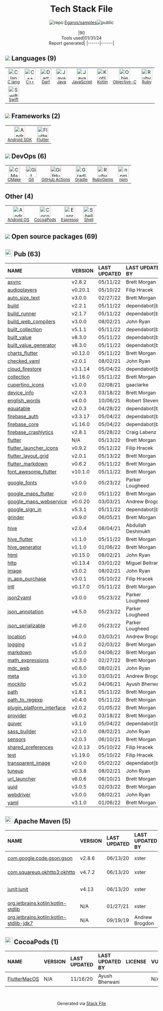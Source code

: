 <!--
&lt;--- Readme.md Snippet without images Start ---&gt;
## Tech Stack
Egaros/samples is built on the following main stack:

- [Gradle](https://www.gradle.org/) – Java Build Tools
- [Ruby](https://www.ruby-lang.org) – Languages
- [Java](https://www.java.com) – Languages
- [Objective-C](https://developer.apple.com/library/mac/documentation/Cocoa/Conceptual/ProgrammingWithObjectiveC/Introduction/Introduction.html) – Languages
- [Swift](https://developer.apple.com/swift/) – Languages
- [Android SDK](http://developer.android.com) – Frameworks (Full Stack)
- [C++](http://www.cplusplus.com/) – Languages
- [C lang](http://en.wikipedia.org/wiki/C_(programming_language)) – Languages
- [JavaScript](https://developer.mozilla.org/en-US/docs/Web/JavaScript) – Languages
- [Dart](https://www.dartlang.org/) – Languages
- [CMake](http://www.cmake.org/) – Java Build Tools
- [Kotlin](https://kotlinlang.org/) – Languages
- [Shell](https://en.wikipedia.org/wiki/Shell_script) – Shells
- [Flutter](https://flutter.io/) – Cross-Platform Mobile Development
- [Android OS](https://www.android.com) – Operating Systems
- [GitHub Actions](https://github.com/features/actions) – Continuous Integration

Full tech stack [here](/techstack.md)

&lt;--- Readme.md Snippet without images End ---&gt;

&lt;--- Readme.md Snippet with images Start ---&gt;
## Tech Stack
Egaros/samples is built on the following main stack:

- <img width='25' height='25' src='https://img.stackshare.io/service/975/gradlephant-social-black-bg.png' alt='Gradle'/> [Gradle](https://www.gradle.org/) – Java Build Tools
- <img width='25' height='25' src='https://img.stackshare.io/service/989/ruby.png' alt='Ruby'/> [Ruby](https://www.ruby-lang.org) – Languages
- <img width='25' height='25' src='https://img.stackshare.io/service/995/K85ZWV2F.png' alt='Java'/> [Java](https://www.java.com) – Languages
- <img width='25' height='25' src='https://img.stackshare.io/service/1008/xcode.png' alt='Objective-C'/> [Objective-C](https://developer.apple.com/library/mac/documentation/Cocoa/Conceptual/ProgrammingWithObjectiveC/Introduction/Introduction.html) – Languages
- <img width='25' height='25' src='https://img.stackshare.io/service/1009/tuHsaI2U.png' alt='Swift'/> [Swift](https://developer.apple.com/swift/) – Languages
- <img width='25' height='25' src='https://img.stackshare.io/service/1010/m8jf0po4imu8t5eemjdd.png' alt='Android SDK'/> [Android SDK](http://developer.android.com) – Frameworks (Full Stack)
- <img width='25' height='25' src='https://img.stackshare.io/service/1049/cplusplus.png' alt='C++'/> [C++](http://www.cplusplus.com/) – Languages
- <img width='25' height='25' src='https://img.stackshare.io/no-img-open-source.png' alt='C lang'/> [C lang](http://en.wikipedia.org/wiki/C_(programming_language)) – Languages
- <img width='25' height='25' src='https://img.stackshare.io/service/1209/javascript.jpeg' alt='JavaScript'/> [JavaScript](https://developer.mozilla.org/en-US/docs/Web/JavaScript) – Languages
- <img width='25' height='25' src='https://img.stackshare.io/service/1646/Twitter-02.png' alt='Dart'/> [Dart](https://www.dartlang.org/) – Languages
- <img width='25' height='25' src='https://img.stackshare.io/service/2424/0UlUI_y1_400x400.jpg' alt='CMake'/> [CMake](http://www.cmake.org/) – Java Build Tools
- <img width='25' height='25' src='https://img.stackshare.io/service/3750/pCfEzr6L.png' alt='Kotlin'/> [Kotlin](https://kotlinlang.org/) – Languages
- <img width='25' height='25' src='https://img.stackshare.io/service/4631/default_c2062d40130562bdc836c13dbca02d318205a962.png' alt='Shell'/> [Shell](https://en.wikipedia.org/wiki/Shell_script) – Shells
- <img width='25' height='25' src='https://img.stackshare.io/service/7180/flutter-mark-square-100.png' alt='Flutter'/> [Flutter](https://flutter.io/) – Cross-Platform Mobile Development
- <img width='25' height='25' src='https://img.stackshare.io/service/9586/ZvmtaSXW_400x400.jpg' alt='Android OS'/> [Android OS](https://www.android.com) – Operating Systems
- <img width='25' height='25' src='https://img.stackshare.io/service/11563/actions.png' alt='GitHub Actions'/> [GitHub Actions](https://github.com/features/actions) – Continuous Integration

Full tech stack [here](/techstack.md)

&lt;--- Readme.md Snippet with images End ---&gt;
-->
<div align="center">

# Tech Stack File
![](https://img.stackshare.io/repo.svg "repo") [Egaros/samples](https://github.com/Egaros/samples)![](https://img.stackshare.io/public_badge.svg "public")
<br/><br/>
|90<br/>Tools used|01/31/24 <br/>Report generated|
|------|------|
</div>

## <img src='https://img.stackshare.io/languages.svg'/> Languages (9)
<table><tr>
  <td align='center'>
  <img width='36' height='36' src='https://img.stackshare.io/no-img-open-source.png' alt='C lang'>
  <br>
  <sub><a href="http://en.wikipedia.org/wiki/C_(programming_language)">C lang</a></sub>
  <br>
  <sub></sub>
</td>

<td align='center'>
  <img width='36' height='36' src='https://img.stackshare.io/service/1049/cplusplus.png' alt='C++'>
  <br>
  <sub><a href="http://www.cplusplus.com/">C++</a></sub>
  <br>
  <sub></sub>
</td>

<td align='center'>
  <img width='36' height='36' src='https://img.stackshare.io/service/1646/Twitter-02.png' alt='Dart'>
  <br>
  <sub><a href="https://www.dartlang.org/">Dart</a></sub>
  <br>
  <sub></sub>
</td>

<td align='center'>
  <img width='36' height='36' src='https://img.stackshare.io/service/995/K85ZWV2F.png' alt='Java'>
  <br>
  <sub><a href="https://www.java.com">Java</a></sub>
  <br>
  <sub></sub>
</td>

<td align='center'>
  <img width='36' height='36' src='https://img.stackshare.io/service/1209/javascript.jpeg' alt='JavaScript'>
  <br>
  <sub><a href="https://developer.mozilla.org/en-US/docs/Web/JavaScript">JavaScript</a></sub>
  <br>
  <sub></sub>
</td>

<td align='center'>
  <img width='36' height='36' src='https://img.stackshare.io/service/3750/pCfEzr6L.png' alt='Kotlin'>
  <br>
  <sub><a href="https://kotlinlang.org/">Kotlin</a></sub>
  <br>
  <sub></sub>
</td>

<td align='center'>
  <img width='36' height='36' src='https://img.stackshare.io/service/1008/xcode.png' alt='Objective-C'>
  <br>
  <sub><a href="https://developer.apple.com/library/mac/documentation/Cocoa/Conceptual/ProgrammingWithObjectiveC/Introduction/Introduction.html">Objective-C</a></sub>
  <br>
  <sub></sub>
</td>

<td align='center'>
  <img width='36' height='36' src='https://img.stackshare.io/service/989/ruby.png' alt='Ruby'>
  <br>
  <sub><a href="https://www.ruby-lang.org">Ruby</a></sub>
  <br>
  <sub></sub>
</td>

</tr>
<tr>
  <td align='center'>
  <img width='36' height='36' src='https://img.stackshare.io/service/1009/tuHsaI2U.png' alt='Swift'>
  <br>
  <sub><a href="https://developer.apple.com/swift/">Swift</a></sub>
  <br>
  <sub></sub>
</td>

</tr>
</table>

## <img src='https://img.stackshare.io/frameworks.svg'/> Frameworks (2)
<table><tr>
  <td align='center'>
  <img width='36' height='36' src='https://img.stackshare.io/service/1010/m8jf0po4imu8t5eemjdd.png' alt='Android SDK'>
  <br>
  <sub><a href="http://developer.android.com">Android SDK</a></sub>
  <br>
  <sub></sub>
</td>

<td align='center'>
  <img width='36' height='36' src='https://img.stackshare.io/service/7180/flutter-mark-square-100.png' alt='Flutter'>
  <br>
  <sub><a href="https://flutter.io/">Flutter</a></sub>
  <br>
  <sub></sub>
</td>

</tr>
</table>

## <img src='https://img.stackshare.io/devops.svg'/> DevOps (6)
<table><tr>
  <td align='center'>
  <img width='36' height='36' src='https://img.stackshare.io/service/2424/0UlUI_y1_400x400.jpg' alt='CMake'>
  <br>
  <sub><a href="http://www.cmake.org/">CMake</a></sub>
  <br>
  <sub></sub>
</td>

<td align='center'>
  <img width='36' height='36' src='https://img.stackshare.io/service/1046/git.png' alt='Git'>
  <br>
  <sub><a href="http://git-scm.com/">Git</a></sub>
  <br>
  <sub></sub>
</td>

<td align='center'>
  <img width='36' height='36' src='https://img.stackshare.io/service/11563/actions.png' alt='GitHub Actions'>
  <br>
  <sub><a href="https://github.com/features/actions">GitHub Actions</a></sub>
  <br>
  <sub></sub>
</td>

<td align='center'>
  <img width='36' height='36' src='https://img.stackshare.io/service/975/gradlephant-social-black-bg.png' alt='Gradle'>
  <br>
  <sub><a href="https://www.gradle.org/">Gradle</a></sub>
  <br>
  <sub></sub>
</td>

<td align='center'>
  <img width='36' height='36' src='https://img.stackshare.io/service/12795/5jL6-BA5_400x400.jpeg' alt='RubyGems'>
  <br>
  <sub><a href="https://rubygems.org/">RubyGems</a></sub>
  <br>
  <sub></sub>
</td>

<td align='center'>
  <img width='36' height='36' src='https://img.stackshare.io/service/1120/lejvzrnlpb308aftn31u.png' alt='npm'>
  <br>
  <sub><a href="https://www.npmjs.com/">npm</a></sub>
  <br>
  <sub></sub>
</td>

</tr>
</table>

## Other (4)
<table><tr>
  <td align='center'>
  <img width='36' height='36' src='https://img.stackshare.io/service/9586/ZvmtaSXW_400x400.jpg' alt='Android OS'>
  <br>
  <sub><a href="https://www.android.com">Android OS</a></sub>
  <br>
  <sub></sub>
</td>

<td align='center'>
  <img width='36' height='36' src='https://img.stackshare.io/service/2426/e1cbdef9d4b11484049a033886578e54_400x400.png' alt='CocoaPods'>
  <br>
  <sub><a href="https://cocoapods.org/">CocoaPods</a></sub>
  <br>
  <sub></sub>
</td>

<td align='center'>
  <img width='36' height='36' src='https://img.stackshare.io/service/3673/espresso.png' alt='Espresso'>
  <br>
  <sub><a href="https://code.google.com/p/android-test-kit/wiki/Espresso">Espresso</a></sub>
  <br>
  <sub></sub>
</td>

<td align='center'>
  <img width='36' height='36' src='https://img.stackshare.io/service/4631/default_c2062d40130562bdc836c13dbca02d318205a962.png' alt='Shell'>
  <br>
  <sub><a href="https://en.wikipedia.org/wiki/Shell_script">Shell</a></sub>
  <br>
  <sub></sub>
</td>

</tr>
</table>


## <img src='https://img.stackshare.io/group.svg' /> Open source packages (69)</h2>

## <img width='24' height='24' src='https://img.stackshare.io/package_manager/105011/default_80893882f2063344b2942a4ccdce27a2e60711c9.png'/> Pub (63)

|NAME|VERSION|LAST UPDATED|LAST UPDATED BY|LICENSE|VULNERABILITIES|
|:------|:------|:------|:------|:------|:------|
|[async](https://pub.dartlang.org/async)|v2.8.2|05/11/22|Brett Morgan |N/A|N/A|
|[audioplayers](https://pub.dartlang.org/audioplayers)|v0.20.1|05/10/22|Filip Hracek |N/A|N/A|
|[auto_size_text](https://pub.dartlang.org/auto_size_text)|v3.0.0|02/27/22|Brett Morgan |N/A|N/A|
|[build](https://pub.dartlang.org/build)|v2.2.1|05/11/22|dependabot[bot] |N/A|N/A|
|[build_runner](https://pub.dartlang.org/build_runner)|v2.1.7|05/11/22|dependabot[bot] |N/A|N/A|
|[build_web_compilers](https://pub.dartlang.org/build_web_compilers)|v3.0.0|08/02/21|John Ryan |N/A|N/A|
|[built_collection](https://pub.dartlang.org/built_collection)|v5.1.1|05/11/22|dependabot[bot] |N/A|N/A|
|[built_value](https://pub.dartlang.org/built_value)|v8.3.0|05/11/22|dependabot[bot] |N/A|N/A|
|[built_value_generator](https://pub.dartlang.org/built_value_generator)|v8.3.0|05/11/22|dependabot[bot] |N/A|N/A|
|[charts_flutter](https://pub.dartlang.org/charts_flutter)|v0.12.0|05/11/22|Brett Morgan |N/A|N/A|
|[checked_yaml](https://pub.dartlang.org/checked_yaml)|v2.0.1|08/02/21|John Ryan |N/A|N/A|
|[cloud_firestore](https://pub.dartlang.org/cloud_firestore)|v3.1.14|05/04/22|dependabot[bot] |N/A|N/A|
|[collection](https://pub.dartlang.org/collection)|v1.16.0|05/11/22|Brett Morgan |N/A|N/A|
|[cupertino_icons](https://pub.dartlang.org/cupertino_icons)|v1.0.0|02/08/21|gaaclarke |N/A|N/A|
|[device_info](https://pub.dartlang.org/device_info)|v2.0.3|03/18/22|Brett Morgan |N/A|N/A|
|[english_words](https://pub.dartlang.org/english_words)|v4.0.0|10/06/21|Robert Stevens |N/A|N/A|
|[equatable](https://pub.dartlang.org/equatable)|v2.0.3|04/28/22|dependabot[bot] |N/A|N/A|
|[firebase_auth](https://pub.dartlang.org/firebase_auth)|v3.3.17|05/04/22|dependabot[bot] |N/A|N/A|
|[firebase_core](https://pub.dartlang.org/firebase_core)|v1.16.0|05/04/22|dependabot[bot] |N/A|N/A|
|[firebase_crashlytics](https://pub.dartlang.org/firebase_crashlytics)|v2.8.1|05/28/22|Craig Labenz |N/A|N/A|
|[flutter](https://pub.dartlang.org/flutter)|N/A|05/13/22|Brett Morgan |N/A|N/A|
|[flutter_launcher_icons](https://pub.dartlang.org/flutter_launcher_icons)|v0.9.2|05/12/22|Filip Hracek |N/A|N/A|
|[flutter_layout_grid](https://pub.dartlang.org/flutter_layout_grid)|v2.0.1|05/13/22|Brett Morgan |N/A|N/A|
|[flutter_markdown](https://pub.dartlang.org/flutter_markdown)|v0.6.2|05/11/22|Brett Morgan |N/A|N/A|
|[font_awesome_flutter](https://pub.dartlang.org/font_awesome_flutter)|v10.1.0|05/11/22|Brett Morgan |N/A|N/A|
|[google_fonts](https://pub.dartlang.org/google_fonts)|v3.0.0|05/23/22|Parker Lougheed |N/A|N/A|
|[google_maps_flutter](https://pub.dartlang.org/google_maps_flutter)|v2.0.0|05/11/22|Brett Morgan |N/A|N/A|
|[google_maps_webservice](https://pub.dartlang.org/google_maps_webservice)|v0.0.20|03/03/21|Andrew Brogdon |N/A|N/A|
|[google_sign_in](https://pub.dartlang.org/google_sign_in)|v5.3.1|05/11/22|dependabot[bot] |N/A|N/A|
|[grinder](https://pub.dartlang.org/grinder)|v0.9.0|06/05/21|Brett Morgan |N/A|N/A|
|[hive](https://pub.dartlang.org/hive)|v2.0.4|08/04/21|Abdullah Deshmukh |N/A|N/A|
|[hive_flutter](https://pub.dartlang.org/hive_flutter)|v1.1.0|05/11/22|Brett Morgan |N/A|N/A|
|[hive_generator](https://pub.dartlang.org/hive_generator)|v1.1.0|01/06/22|Brett Morgan |N/A|N/A|
|[html](https://pub.dartlang.org/html)|v0.15.0|08/02/21|John Ryan |N/A|N/A|
|[http](https://pub.dartlang.org/http)|v0.13.4|03/01/22|Miguel Beltran |N/A|N/A|
|[image](https://pub.dartlang.org/image)|v3.0.2|08/02/21|John Ryan |N/A|N/A|
|[in_app_purchase](https://pub.dartlang.org/in_app_purchase)|v3.0.1|05/10/22|Filip Hracek |N/A|N/A|
|[intl](https://pub.dartlang.org/intl)|v0.17.0|05/11/22|Brett Morgan |N/A|N/A|
|[json2yaml](https://pub.dartlang.org/json2yaml)|v3.0.0|05/23/22|Parker Lougheed |N/A|N/A|
|[json_annotation](https://pub.dartlang.org/json_annotation)|v4.5.0|05/23/22|Parker Lougheed |N/A|N/A|
|[json_serializable](https://pub.dartlang.org/json_serializable)|v6.2.0|05/23/22|Parker Lougheed |N/A|N/A|
|[location](https://pub.dartlang.org/location)|v4.0.0|03/03/21|Andrew Brogdon |N/A|N/A|
|[logging](https://pub.dartlang.org/logging)|v1.0.2|02/03/22|Brett Morgan |N/A|N/A|
|[markdown](https://pub.dartlang.org/markdown)|v5.0.0|04/06/22|Brett Morgan |N/A|N/A|
|[math_expressions](https://pub.dartlang.org/math_expressions)|v2.3.0|02/27/22|Brett Morgan |N/A|N/A|
|[mdc_web](https://pub.dartlang.org/mdc_web)|v0.6.0|08/02/21|John Ryan |N/A|N/A|
|[meta](https://pub.dartlang.org/meta)|v1.3.0|03/03/21|Andrew Brogdon |N/A|N/A|
|[mockito](https://pub.dartlang.org/mockito)|v5.0.2|04/06/21|Ayush Bherwani |N/A|N/A|
|[path](https://pub.dartlang.org/path)|v1.8.1|05/11/22|Brett Morgan |N/A|N/A|
|[path_to_regexp](https://pub.dartlang.org/path_to_regexp)|v0.4.0|05/11/22|Brett Morgan |N/A|N/A|
|[plugin_platform_interface](https://pub.dartlang.org/plugin_platform_interface)|v2.0.2|01/05/22|Brett Morgan |N/A|N/A|
|[provider](https://pub.dartlang.org/provider)|v6.0.2|03/18/22|Brett Morgan |N/A|N/A|
|[quiver](https://pub.dartlang.org/quiver)|v3.1.0|05/04/22|dependabot[bot] |N/A|N/A|
|[sass_builder](https://pub.dartlang.org/sass_builder)|v2.1.0|08/02/21|John Ryan |N/A|N/A|
|[sensors](https://pub.dartlang.org/sensors)|v2.0.3|06/10/21|Brett Morgan |N/A|N/A|
|[shared_preferences](https://pub.dartlang.org/shared_preferences)|v2.0.13|05/10/22|Filip Hracek |N/A|N/A|
|[test](https://pub.dartlang.org/test)|v1.19.0|05/10/22|Filip Hracek |N/A|N/A|
|[transparent_image](https://pub.dartlang.org/transparent_image)|v2.0.0|05/02/22|dependabot[bot] |N/A|N/A|
|[tuneup](https://pub.dartlang.org/tuneup)|v0.3.8|08/02/21|John Ryan |N/A|N/A|
|[url_launcher](https://pub.dartlang.org/url_launcher)|v6.0.6|06/10/21|Brett Morgan |N/A|N/A|
|[uuid](https://pub.dartlang.org/uuid)|v3.0.5|02/03/22|Brett Morgan |N/A|N/A|
|[webdriver](https://pub.dartlang.org/webdriver)|v3.0.0|08/02/21|John Ryan |N/A|N/A|
|[yaml](https://pub.dartlang.org/yaml)|v3.1.0|01/06/22|Brett Morgan |N/A|N/A|


## <img width='24' height='24' src='https://img.stackshare.io/package_manager/977/default_9833f2ef0bbc2a946b4cc5e9307264033361076b.png'/> Apache Maven (5)

|NAME|VERSION|LAST UPDATED|LAST UPDATED BY|LICENSE|VULNERABILITIES|
|:------|:------|:------|:------|:------|:------|
|[com.google.code.gson:gson](https://github.com/google/gson)|v2.8.6|06/13/20|xster |Apache-2.0|[CVE-2022-25647](https://github.com/advisories/GHSA-4jrv-ppp4-jm57) (High)|
|[com.squareup.okhttp3:okhttp](https://github.com/square/okhttp)|v4.7.2|06/13/20|xster |Apache-2.0|N/A|
|[junit:junit](http://junit.org)|v4.13|06/13/20|xster |EPL-1.0|[CVE-2020-15250](https://github.com/advisories/GHSA-269g-pwp5-87pp) (Moderate)|
|[org.jetbrains.kotlin:kotlin-stdlib](https://kotlinlang.org/)|N/A|01/27/21|xster |Apache-2.0|N/A|
|[org.jetbrains.kotlin:kotlin-stdlib-jdk7](https://kotlinlang.org/)|N/A|09/19/19|Andrew Brogdon |Apache-2.0|N/A|


## <img width='24' height='24' src='https://img.stackshare.io/service/2426/e1cbdef9d4b11484049a033886578e54_400x400.png'/> CocoaPods (1)

|NAME|VERSION|LAST UPDATED|LAST UPDATED BY|LICENSE|VULNERABILITIES|
|:------|:------|:------|:------|:------|:------|
|[FlutterMacOS](https://cocoapods.org/pods/FlutterMacOS)|N/A|11/16/20|Ayush Bherwani ||N/A|

<br/>
<div align='center'>

Generated via [Stack File](https://github.com/marketplace/stack-file)
